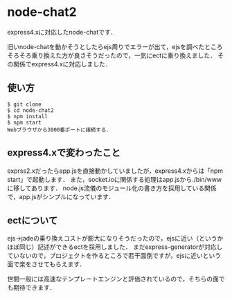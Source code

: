 node-chat2
===============

express4.xに対応したnode-chatです．

旧いnode-chatを動かそうとしたらejs周りでエラーが出て，ejsを調べたところそろそろ乗り換えた方が良さそうだったので，一気にectに乗り換えました．
その関係でexpress4.xに対応しました．

## 使い方

```
$ git clone
$ cd node-chat2
$ npm install
$ npm start
Webブラウザから3000番ポートに接続する．
```

## express4.xで変わったこと

exprss2.xだったらapp.jsを直接動かしていましたが，express4.xからは「npm start」で起動します．
また，socket.ioに関係する処理はapp.jsから./bin/wwwに移してあります．
node.js流儀のモジュール化の書き方を採用している関係で，app.jsがシンプルになっています．

## ectについて
ejs→jadeの乗り換えコストが膨大になりそうだったので，ejsに近い（というかほぼ同じ）記述ができるectを採用しました．
まだexpress-generatorが対応していないので，プロジェクトを作るところで若干面倒ですが，ejsに近いという面で楽をさせてもらえます．

世間一般には高速なテンプレートエンジンと評価されているので，そちらの面でも期待できます．
